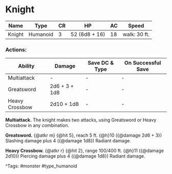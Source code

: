 # Knight

| Name | Type | CR | HP | AC | Speed |
|------|------|----|----|----|-------|
| Knight | Humanoid | 3 | 52 (8d8 + 16) | 18 | walk: 30 ft. |

### Actions:

| Ability | Damage | Save DC & Type | On Successful Save |
|---------|--------|----------------|--------------------|
| Multiattack | - | - | - |
| Greatsword | 2d6 + 3 + 1d8 | - | - |
| Heavy Crossbow | 2d10 + 1d8 | - | - |


**Multiattack.** The knight makes two attacks, using Greatsword or Heavy Crossbow in any combination.

**Greatsword.** {@atkr m} {@hit 5}, reach 5 ft. {@h}10 ({@damage 2d6 + 3}) Slashing damage plus 4 ({@damage 1d8}) Radiant damage.

**Heavy Crossbow.** {@atkr r} {@hit 2}, range 100/400 ft. {@h}11 ({@damage 2d10}) Piercing damage plus 4 ({@damage 1d8}) Radiant damage.

^Tags: #monster #type_humanoid